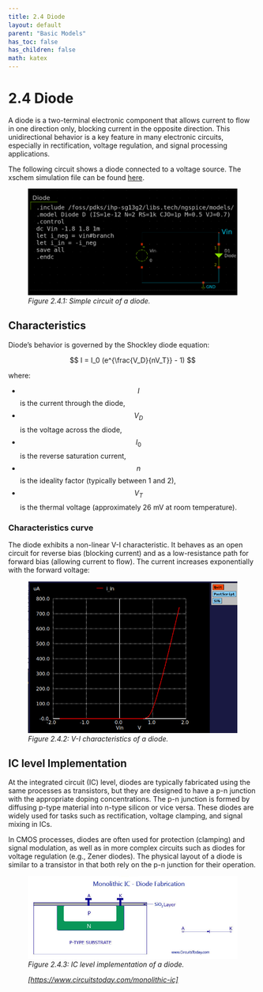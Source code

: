 ```yaml
---
title: 2.4 Diode
layout: default
parent: "Basic Models"
has_toc: false
has_children: false
math: katex
---
```


# 2.4 Diode


A diode is a two-terminal electronic component that allows current to flow in one direction only, blocking current in the opposite direction. This unidirectional behavior is a key feature in many electronic circuits, especially in rectification, voltage regulation, and signal processing applications.

The following circuit shows a diode connected to a voltage source. The xschem simulation file can be found [here](./simulation_files/xschem/04_Diode.sch).
<figure>
  <img src="./images/basic_models/sch_diode_xschem.png" alt="Diode V-I curve" width="500">
  <figcaption><em>Figure 2.4.1: Simple circuit of a diode.</em></figcaption>
</figure>

## Characteristics
Diode’s behavior is governed by the Shockley diode equation:

$$
I = I_0 (e^{\frac{V_D}{nV_T}} - 1)
$$

where:

- $$I$$ is the current through the diode,
- $$V_D$$ is the voltage across the diode,
- $$I_0$$ is the reverse saturation current,
- $$n$$ is the ideality factor (typically between 1 and 2),
- $$V_T$$ is the thermal voltage (approximately 26 mV at room temperature).

### Characteristics curve
The diode exhibits a non-linear V-I characteristic. It behaves as an open circuit for reverse bias (blocking current) and as a low-resistance path for forward bias (allowing current to flow). The current increases exponentially with the forward voltage:
<figure>
  <img src="./images/basic_models/plot_Diode_VI.png" alt="Diode V-I curve" width="500">
  <figcaption><em>Figure 2.4.2: V-I characteristics of a diode.</em></figcaption>
</figure>

## IC level Implementation
At the integrated circuit (IC) level, diodes are typically fabricated using the same processes as transistors, but they are designed to have a p-n junction with the appropriate doping concentrations. The p-n junction is formed by diffusing p-type material into n-type silicon or vice versa. These diodes are widely used for tasks such as rectification, voltage clamping, and signal mixing in ICs.

In CMOS processes, diodes are often used for protection (clamping) and signal modulation, as well as in more complex circuits such as diodes for voltage regulation (e.g., Zener diodes). The physical layout of a diode is similar to a transistor in that both rely on the p-n junction for their operation. 

<figure>
  <img src="./images/basic_models/diode.jpg" alt="Diode IC implementation" width="500">
  <figcaption><em>Figure 2.4.3: IC level implementation of a diode.
  
  [https://www.circuitstoday.com/monolithic-ic]</em></figcaption>
</figure>